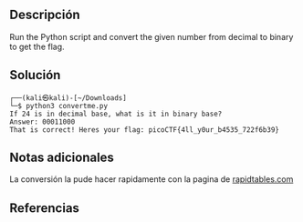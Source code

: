 ## Descripción
Run the Python script and convert the given number from decimal to binary to get the flag.

## Solución
```bash()
┌──(kali㉿kali)-[~/Downloads]
└─$ python3 convertme.py 
If 24 is in decimal base, what is it in binary base?
Answer: 00011000
That is correct! Heres your flag: picoCTF{4ll_y0ur_b4535_722f6b39}
```

## Notas adicionales
La conversión la pude hacer rapidamente con la pagina de [rapidtables.com](https://www.rapidtables.com/convert/number/ascii-hex-bin-dec-converter.html)

## Referencias 